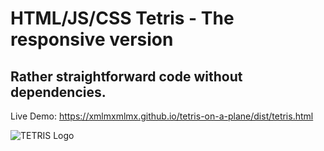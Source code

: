 # HTML/JS/CSS Tetris - The responsive version

## Rather straightforward code without dependencies.

Live Demo: https://xmlmxmlmx.github.io/tetris-on-a-plane/dist/tetris.html

![TETRIS Logo](https://xmlmxmlmx.github.io/tetris-on-a-plane/dist/img/img_tetris-logo.svg)
